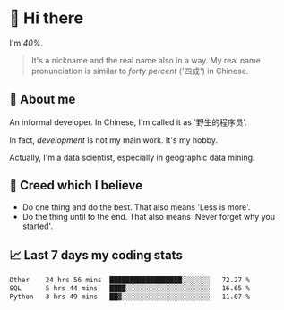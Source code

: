 # 👋 Hi there

I'm *40%*.

> It's a nickname and the real name also in a way.
> My real name pronunciation is similar to *forty percent* ('四成') in Chinese.

## :speech_balloon: About me

An informal developer. In Chinese, I'm called it as '野生的程序员'.

In fact, _development_ is not my main work. It's my hobby.

Actually, I'm a data scientist, especially in geographic data mining.

## :see_no_evil: Creed which I believe

- Do one thing and do the best. That also means 'Less is more'.
- Do the thing until to the end. That also means 'Never forget why you started'.

## :chart_with_upwards_trend: Last 7 days my coding stats

<!--START_SECTION:waka-->

```txt
Other    24 hrs 56 mins  ██████████████████░░░░░░░   72.27 %
SQL      5 hrs 44 mins   ████░░░░░░░░░░░░░░░░░░░░░   16.65 %
Python   3 hrs 49 mins   ██▓░░░░░░░░░░░░░░░░░░░░░░   11.07 %
```

<!--END_SECTION:waka-->
